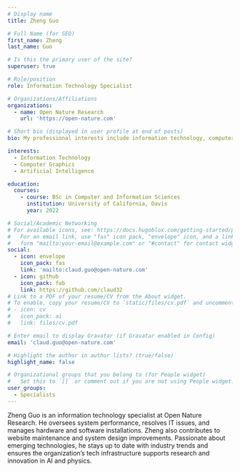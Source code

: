 ```yaml
---
# Display name
title: Zheng Guo

# Full Name (for SEO)
first_name: Zheng
last_name: Guo

# Is this the primary user of the site?
superuser: true

# Role/position
role: Information Technology Specialist

# Organizations/Affiliations
organizations:
  - name: Open Nature Research
    url: 'https://open-nature.com'

# Short bio (displayed in user profile at end of posts)
bio: My professional interests include information technology, computer graphics and artificial intelligence.

interests:
  - Information Technology
  - Computer Graphics
  - Artificial Intelligence

education:
  courses:
    - course: BSc in Computer and Information Sciences
      institution: University of California, Davis
      year: 2022

# Social/Academic Networking
# For available icons, see: https://docs.hugoblox.com/getting-started/page-builder/#icons
#   For an email link, use "fas" icon pack, "envelope" icon, and a link in the
#   form "mailto:your-email@example.com" or "#contact" for contact widget.
social:
  - icon: envelope
    icon_pack: fas
    link: 'mailto:claud.guo@open-nature.com'
  - icon: github
    icon_pack: fab
    link: https://github.com/claud32
# Link to a PDF of your resume/CV from the About widget.
# To enable, copy your resume/CV to `static/files/cv.pdf` and uncomment the lines below.
# - icon: cv
#   icon_pack: ai
#   link: files/cv.pdf

# Enter email to display Gravatar (if Gravatar enabled in Config)
email: 'claud.guo@open-nature.com'

# Highlight the author in author lists? (true/false)
highlight_name: false

# Organizational groups that you belong to (for People widget)
#   Set this to `[]` or comment out if you are not using People widget.
user_groups:
  - Specialists
---
```


Zheng Guo is an information technology specialist at Open Nature Research. He oversees system performance, resolves IT issues, and manages hardware and software installations. Zheng also contributes to website maintenance and system design improvements. Passionate about emerging technologies, he stays up to date with industry trends and ensures the organization’s tech infrastructure supports research and innovation in AI and physics.
